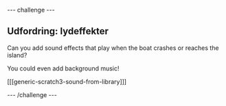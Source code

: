 \--- challenge \---

## Udfordring: lydeffekter

Can you add sound effects that play when the boat crashes or reaches the island?

You could even add background music!

[[[generic-scratch3-sound-from-library]]]

\--- /challenge \---